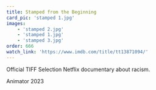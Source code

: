 ```yaml
---
title: Stamped from the Beginning
card_pic: 'stamped 1.jpg'
images:
    - 'stamped 2.jpg'
    - 'stamped 1.jpg'
    - 'stamped 3.jpg'
order: 666
watch_link: 'https://www.imdb.com/title/tt13871094/'
---
```


Official TIFF Selection Netflix documentary about racism.

Animator 2023

